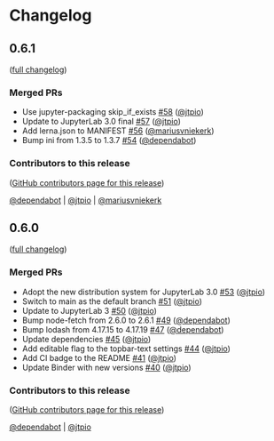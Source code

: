 # Changelog

<!-- <START NEW CHANGELOG ENTRY> -->

<!-- <END NEW CHANGELOG ENTRY> -->

## 0.6.1

([full changelog](https://github.com/jupyterlab-contrib/jupyterlab-topbar/compare/9c95656...4dc23fc))

### Merged PRs

- Use jupyter-packaging skip_if_exists [#58](https://github.com/jupyterlab-contrib/jupyterlab-topbar/pull/58) ([@jtpio](https://github.com/jtpio))
- Update to JupyterLab 3.0 final [#57](https://github.com/jupyterlab-contrib/jupyterlab-topbar/pull/57) ([@jtpio](https://github.com/jtpio))
- Add lerna.json to MANIFEST [#56](https://github.com/jupyterlab-contrib/jupyterlab-topbar/pull/56) ([@mariusvniekerk](https://github.com/mariusvniekerk))
- Bump ini from 1.3.5 to 1.3.7 [#54](https://github.com/jupyterlab-contrib/jupyterlab-topbar/pull/54) ([@dependabot](https://github.com/dependabot))

### Contributors to this release

([GitHub contributors page for this release](https://github.com/jupyterlab-contrib/jupyterlab-topbar/graphs/contributors?from=2020-11-23&to=2021-02-04&type=c))

[@dependabot](https://github.com/search?q=repo%3Ajupyterlab-contrib%2Fjupyterlab-topbar+involves%3Adependabot+updated%3A2020-11-23..2021-02-04&type=Issues) | [@jtpio](https://github.com/search?q=repo%3Ajupyterlab-contrib%2Fjupyterlab-topbar+involves%3Ajtpio+updated%3A2020-11-23..2021-02-04&type=Issues) | [@mariusvniekerk](https://github.com/search?q=repo%3Ajupyterlab-contrib%2Fjupyterlab-topbar+involves%3Amariusvniekerk+updated%3A2020-11-23..2021-02-04&type=Issues)

## 0.6.0

([full changelog](https://github.com/jupyterlab-contrib/jupyterlab-topbar/compare/159ee8d...9c95656))

### Merged PRs

- Adopt the new distribution system for JupyterLab 3.0 [#53](https://github.com/jupyterlab-contrib/jupyterlab-topbar/pull/53) ([@jtpio](https://github.com/jtpio))
- Switch to main as the default branch [#51](https://github.com/jupyterlab-contrib/jupyterlab-topbar/pull/51) ([@jtpio](https://github.com/jtpio))
- Update to JupyterLab 3 [#50](https://github.com/jupyterlab-contrib/jupyterlab-topbar/pull/50) ([@jtpio](https://github.com/jtpio))
- Bump node-fetch from 2.6.0 to 2.6.1 [#49](https://github.com/jupyterlab-contrib/jupyterlab-topbar/pull/49) ([@dependabot](https://github.com/dependabot))
- Bump lodash from 4.17.15 to 4.17.19 [#47](https://github.com/jupyterlab-contrib/jupyterlab-topbar/pull/47) ([@dependabot](https://github.com/dependabot))
- Update dependencies [#45](https://github.com/jupyterlab-contrib/jupyterlab-topbar/pull/45) ([@jtpio](https://github.com/jtpio))
- Add editable flag to the topbar-text settings [#44](https://github.com/jupyterlab-contrib/jupyterlab-topbar/pull/44) ([@jtpio](https://github.com/jtpio))
- Add CI badge to the README [#41](https://github.com/jupyterlab-contrib/jupyterlab-topbar/pull/41) ([@jtpio](https://github.com/jtpio))
- Update Binder with new versions [#40](https://github.com/jupyterlab-contrib/jupyterlab-topbar/pull/40) ([@jtpio](https://github.com/jtpio))

### Contributors to this release

([GitHub contributors page for this release](https://github.com/jupyterlab-contrib/jupyterlab-topbar/graphs/contributors?from=2020-03-11&to=2020-11-23&type=c))

[@dependabot](https://github.com/search?q=repo%3Ajupyterlab-contrib%2Fjupyterlab-topbar+involves%3Adependabot+updated%3A2020-03-11..2020-11-23&type=Issues) | [@jtpio](https://github.com/search?q=repo%3Ajupyterlab-contrib%2Fjupyterlab-topbar+involves%3Ajtpio+updated%3A2020-03-11..2020-11-23&type=Issues)
